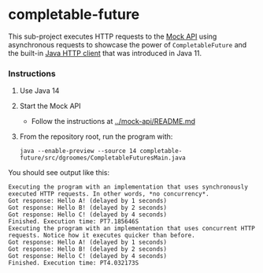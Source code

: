 # completable-future

This sub-project executes HTTP requests to the [Mock API](../mock-api) using asynchronous requests to showcase the power
of `CompletableFuture` and the built-in [Java HTTP client](https://openjdk.java.net/groups/net/httpclient/intro.html) 
that was introduced in Java 11.

### Instructions

1. Use Java 14
1. Start the Mock API
    * Follow the instructions at [../mock-api/README.md](../mock-api/README.md)
1. From the repository root, run the program with:
   
   `java --enable-preview --source 14 completable-future/src/dgroomes/CompletableFuturesMain.java`
   
You should see output like this:

```
Executing the program with an implementation that uses synchronously executed HTTP requests. In other words, *no concurrency*.
Got response: Hello A! (delayed by 1 seconds)
Got response: Hello B! (delayed by 2 seconds)
Got response: Hello C! (delayed by 4 seconds)
Finished. Execution time: PT7.185646S
Executing the program with an implementation that uses concurrent HTTP requests. Notice how it executes quicker than before.
Got response: Hello A! (delayed by 1 seconds)
Got response: Hello B! (delayed by 2 seconds)
Got response: Hello C! (delayed by 4 seconds)
Finished. Execution time: PT4.032173S
```